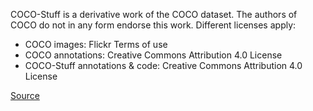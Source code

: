 COCO-Stuff is a derivative work of the COCO dataset. The authors of COCO do not in any form endorse this work. Different licenses apply:

- COCO images: Flickr Terms of use
- COCO annotations: Creative Commons Attribution 4.0 License
- COCO-Stuff annotations & code: Creative Commons Attribution 4.0 License

[Source](https://github.com/nightrome/cocostuff#licensing)
